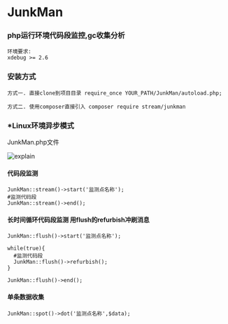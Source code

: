 # JunkMan

### php运行环境代码段监控,gc收集分析

    环境要求:
    xdebug >= 2.6

### 安装方式
    方式一. 直接clone到项目目录 require_once YOUR_PATH/JunkMan/autoload.php;
    
    方式二. 使用composer直接引入 composer require stream/junkman
    
### \*Linux环境异步模式
JunkMan.php文件

![explain](https://github.com/ydtg1993/JunkMan/blob/master/test/explain.png)

#### 代码段监测

    JunkMan::stream()->start('监测点名称');
    #监测代码段
    JunkMan::stream()->end();
    
    
#### 长时间循环代码段监测 用flush的refurbish冲刷消息

    JunkMan::flush()->start('监测点名称');
    
    while(true){
      #监测代码段
      JunkMan::flush()->refurbish();
    }
    
    JunkMan::flush()->end();   
    
#### 单条数据收集

    JunkMan::spot()->dot('监测点名称',$data); 
